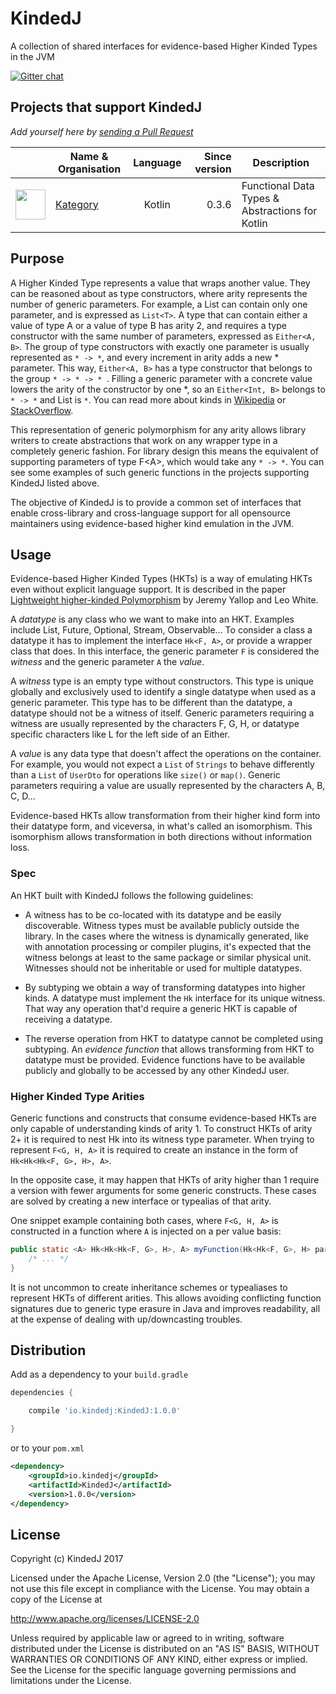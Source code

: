 # KindedJ
A collection of shared interfaces for evidence-based Higher Kinded Types in the JVM

[![Gitter chat](https://badges.gitter.im/KindedJ/KindedJ.png)](https://gitter.im/KindedJ/Lobby)

## Projects that support KindedJ

*Add yourself here by [sending a Pull Request](https://github.com/KindedJ/KindedJ/compare)*

| | Name & Organisation | Language | Since version | Description |
|:---:| --- |:---:| ---:| --- |
<img src="https://raw.githubusercontent.com/kategory/kategory-art/master/kategory-brand-light.png" width="48">|[Kategory](https://github.com/kategory/kategory)|Kotlin|0.3.6|Functional Data Types & Abstractions for Kotlin|

## Purpose

A Higher Kinded Type represents a value that wraps another value. They can be reasoned about as type constructors, where arity represents the number of generic parameters. For example, a List can contain only one parameter, and is expressed as `List<T>`. A type that can contain either a value of type A or a value of type B has arity 2, and requires a type constructor with the same number of parameters, expressed as `Either<A, B>`. The group of type constructors with exactly one parameter is usually represented as `* -> *`, and every increment in arity adds a new * parameter. This way, `Either<A, B>` has a type constructor that belongs to the group `* -> * -> * `. Filling a generic parameter with a concrete value lowers the arity of the constructor by one *, so an `Either<Int, B>` belongs to `* -> *` and List<String> is `*`. You can read more about kinds in [Wikipedia](https://en.wikipedia.org/wiki/Kind_(type_theory)) or [StackOverflow](https://softwareengineering.stackexchange.com/a/276861/72626).
 
This representation of generic polymorphism for any arity allows library writers to create abstractions that work on any wrapper type in a completely generic fashion. For library design this means the equivalent of supporting parameters of type F\<A>, which would take any `* -> *`. You can see some examples of such generic functions in the projects supporting KindedJ listed above.

The objective of KindedJ is to provide a common set of interfaces that enable cross-library and cross-language support for all opensource maintainers using evidence-based higher kind emulation in the JVM.

## Usage

Evidence-based Higher Kinded Types (HKTs) is a way of emulating HKTs even without explicit language support. It is described in the paper [Lightweight higher-kinded Polymorphism](https://www.cl.cam.ac.uk/~jdy22/papers/lightweight-higher-kinded-polymorphism.pdf) by Jeremy Yallop and Leo White.

A *datatype* is any class who we want to make into an HKT. Examples include List, Future, Optional, Stream, Observable... To consider a class a datatype it has to implement the interface `Hk<F, A>`, or provide a wrapper class that does. In this interface, the generic parameter `F` is considered the *witness* and the generic parameter `A` the *value*.

A *witness* type is an empty type without constructors. This type is unique globally and exclusively used to identify a single datatype when used as a generic parameter. This type has to be different than the datatype, a datatype should not be a witness of itself. Generic parameters requiring a witness are usually represented by the characters F, G, H, or datatype specific characters like L for the left side of an Either.

A *value* is any data type that doesn't affect the operations on the container. For example, you would not expect a `List` of `Strings` to behave differently than a `List` of `UserDto` for operations like `size()` or `map()`. Generic parameters requiring a value are usually represented by the characters A, B, C, D...

Evidence-based HKTs allow transformation from their higher kind form into their datatype form, and viceversa, in what's called an isomorphism. This isomorphism allows transformation in both directions without information loss.

### Spec

An HKT built with KindedJ follows the following guidelines:

* A witness has to be co-located with its datatype and be easily discoverable. Witness types must be available publicly outside the library. In the cases where the witness is dynamically generated, like with annotation processing or compiler plugins, it's expected that the witness belongs at least to the same package or similar physical unit. Witnesses should not be inheritable or used for multiple datatypes.

* By subtyping we obtain a way of transforming datatypes into higher kinds. A datatype must implement the `Hk` interface for its unique witness. That way any operation that'd require a generic HKT is capable of receiving a datatype.

* The reverse operation from HKT to datatype cannot be completed using subtyping. An *evidence function* that allows transforming from HKT to datatype must be provided. Evidence functions have to be available publicly and globally to be accessed by any other KindedJ user.

### Higher Kinded Type Arities

Generic functions and constructs that consume evidence-based HKTs are only capable of understanding kinds of arity 1. To construct HKTs of arity 2+ it is required to nest Hk into its witness type parameter. When trying to represent `F<G, H, A>` it is required to create an instance in the form of `Hk<Hk<Hk<F, G>, H>, A>`.

In the opposite case, it may happen that HKTs of arity higher than 1 require a version with fewer arguments for some generic constructs. These cases are solved by creating a new interface or typealias of that arity. 

One snippet example containing both cases, where `F<G, H, A>` is constructed in a function where `A` is injected on a per value basis:

```java
public static <A> Hk<Hk<Hk<F, G>, H>, A> myFunction(Hk<Hk<F, G>, H> partialHk) {
    /* ... */
}
```

It is not uncommon to create inheritance schemes or typealiases to represent HKTs of different arities. This allows avoiding conflicting function signatures due to generic type erasure in Java and improves readability, all at the expense of dealing with up/downcasting troubles.

## Distribution

Add as a dependency to your `build.gradle`

```groovy
dependencies {

    compile 'io.kindedj:KindedJ:1.0.0'

}
```
or to your `pom.xml`

```xml
<dependency>
    <groupId>io.kindedj</groupId>
    <artifactId>KindedJ</artifactId>
    <version>1.0.0</version>
</dependency>
```

## License

Copyright (c) KindedJ 2017

Licensed under the Apache License, Version 2.0 (the "License");
you may not use this file except in compliance with the License.
You may obtain a copy of the License at

   http://www.apache.org/licenses/LICENSE-2.0

Unless required by applicable law or agreed to in writing, software
distributed under the License is distributed on an "AS IS" BASIS,
WITHOUT WARRANTIES OR CONDITIONS OF ANY KIND, either express or implied.
See the License for the specific language governing permissions and
limitations under the License.
